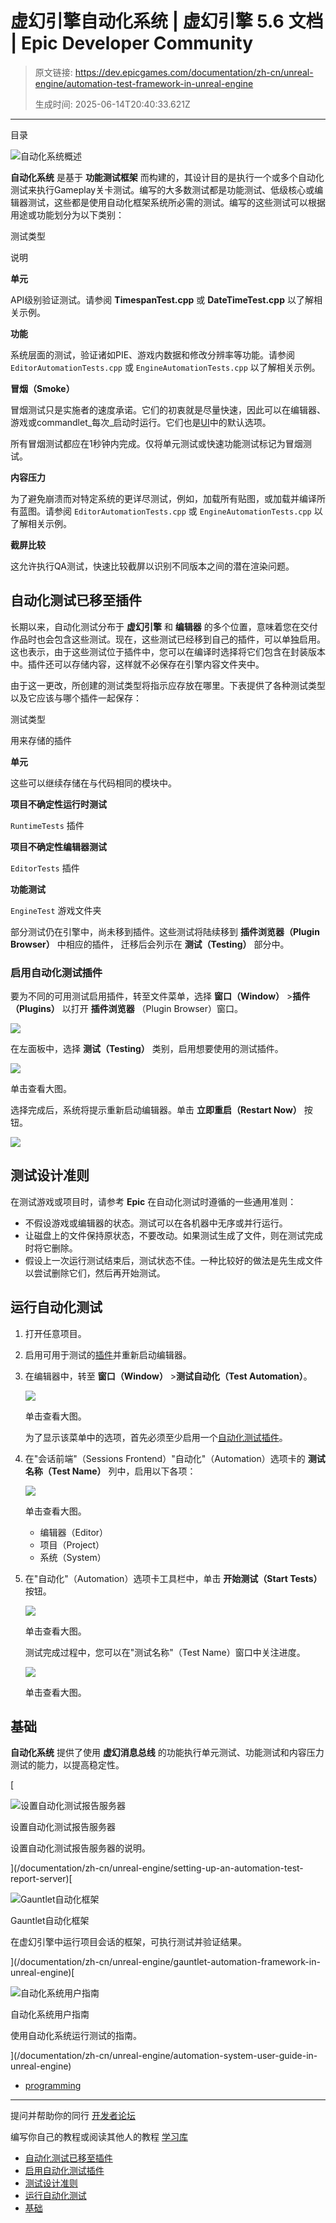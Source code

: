 # 虚幻引擎自动化系统 | 虚幻引擎 5.6 文档 | Epic Developer Community

> 原文链接: https://dev.epicgames.com/documentation/zh-cn/unreal-engine/automation-test-framework-in-unreal-engine
> 
> 生成时间: 2025-06-14T20:40:33.621Z

---

目录

![自动化系统概述](https://dev.epicgames.com/community/api/documentation/image/8d1b86cc-5419-48da-a0a4-c3a6c26b1c9c?resizing_type=fill&width=1920&height=335)

**自动化系统** 是基于 **功能测试框架** 而构建的，其设计目的是执行一个或多个自动化测试来执行Gameplay关卡测试。编写的大多数测试都是功能测试、低级核心或编辑器测试，这些都是使用自动化框架系统所必需的测试。编写的这些测试可以根据用途或功能划分为以下类别：

测试类型

说明

**单元**

API级别验证测试。请参阅 **TimespanTest.cpp** 或 **DateTimeTest.cpp** 以了解相关示例。

**功能**

系统层面的测试，验证诸如PIE、游戏内数据和修改分辨率等功能。请参阅 `EditorAutomationTests.cpp` 或 `EngineAutomationTests.cpp` 以了解相关示例。

**冒烟（Smoke）**

冒烟测试只是实施者的速度承诺。它们的初衷就是尽量快速，因此可以在编辑器、游戏或commandlet\_每次\_启动时运行。它们也是[UI](/documentation/zh-cn/unreal-engine/automation-system-user-guide-in-unreal-engine#userinterface)中的默认选项。

所有冒烟测试都应在1秒钟内完成。仅将单元测试或快速功能测试标记为冒烟测试。

**内容压力**

为了避免崩溃而对特定系统的更详尽测试，例如，加载所有贴图，或加载并编译所有蓝图。请参阅 `EditorAutomationTests.cpp` 或 `EngineAutomationTests.cpp` 以了解相关示例。

**截屏比较**

这允许执行QA测试，快速比较截屏以识别不同版本之间的潜在渲染问题。

## 自动化测试已移至插件

长期以来，自动化测试分布于 **虚幻引擎** 和 **编辑器** 的多个位置，意味着您在交付作品时也会包含这些测试。现在，这些测试已经移到自己的插件，可以单独启用。这也表示，由于这些测试位于插件中，您可以在编译时选择将它们包含在封装版本中。插件还可以存储内容，这样就不必保存在引擎内容文件夹中。

由于这一更改，所创建的测试类型将指示应存放在哪里。下表提供了各种测试类型以及它应该与哪个插件一起保存：

测试类型

用来存储的插件

**单元**

这些可以继续存储在与代码相同的模块中。

**项目不确定性运行时测试**

`RuntimeTests` 插件

**项目不确定性编辑器测试**

`EditorTests` 插件

**功能测试**

`EngineTest` 游戏文件夹

部分测试仍在引擎中，尚未移到插件。这些测试将陆续移到 **插件浏览器（Plugin Browser）** 中相应的插件， 迁移后会列示在 **测试（Testing）** 部分中。

### 启用自动化测试插件

要为不同的可用测试启用插件，转至文件菜单，选择 **窗口（Window）** >**插件（Plugins）** 以打开 **插件浏览器** （Plugin Browser）窗口。

![](https://d1iv7db44yhgxn.cloudfront.net/documentation/images/d027053b-6129-49cf-992b-25cfa5142fae/enableplugins.png)

在左面板中，选择 **测试（Testing）** 类别，启用想要使用的测试插件。

[![](https://d1iv7db44yhgxn.cloudfront.net/documentation/images/806c0923-968e-4e2d-9820-21c24c1f8858/pluginsbrowser.png)](https://d1iv7db44yhgxn.cloudfront.net/documentation/images/806c0923-968e-4e2d-9820-21c24c1f8858/pluginsbrowser.png)

单击查看大图。

选择完成后，系统将提示重新启动编辑器。单击 **立即重启（Restart Now）** 按钮。

![](https://d1iv7db44yhgxn.cloudfront.net/documentation/images/a417a019-01b8-4885-82d4-c9071298071e/restarttheeditor.png)

## 测试设计准则

在测试游戏或项目时，请参考 **Epic** 在自动化测试时遵循的一些通用准则：

-   不假设游戏或编辑器的状态。测试可以在各机器中无序或并行运行。
-   让磁盘上的文件保持原状态，不要改动。如果测试生成了文件，则在测试完成时将它删除。
-   假设上一次运行测试结束后，测试状态不佳。一种比较好的做法是先生成文件以尝试删除它们，然后再开始测试。

## 运行自动化测试

1.  打开任意项目。
2.  启用可用于测试的[插件](/documentation/zh-cn/unreal-engine/automation-test-framework-in-unreal-engine#enablingautomationtestplugins)并重新启动编辑器。
    
3.  在编辑器中，转至 **窗口（Window）** >**测试自动化（Test Automation）**。
    
    [![](https://d1iv7db44yhgxn.cloudfront.net/documentation/images/a4ca7714-3b55-4ac5-a4d5-fbee6e8a0d43/testautomation.png)](https://d1iv7db44yhgxn.cloudfront.net/documentation/images/a4ca7714-3b55-4ac5-a4d5-fbee6e8a0d43/testautomation.png)
    
    单击查看大图。
    
    为了显示该菜单中的选项，首先必须至少启用一个[自动化测试插件](/documentation/zh-cn/unreal-engine/automation-test-framework-in-unreal-engine#enablingautomationtestplugins)。
    
4.  在"会话前端"（Sessions Frontend）"自动化"（Automation）选项卡的 **测试名称（Test Name）** 列中，启用以下各项：
    
    [![](https://d1iv7db44yhgxn.cloudfront.net/documentation/images/0bc36542-8c59-4924-8f9e-193601d178ef/automationwindow.png)](https://d1iv7db44yhgxn.cloudfront.net/documentation/images/0bc36542-8c59-4924-8f9e-193601d178ef/automationwindow.png)
    
    单击查看大图。
    
    -   编辑器（Editor）
    -   项目（Project）
    -   系统（System）
5.  在"自动化"（Automation）选项卡工具栏中，单击 **开始测试（Start Tests）** 按钮。
    
    [![](https://d1iv7db44yhgxn.cloudfront.net/documentation/images/7f3dc98d-8d37-4f5f-b113-002144e5ffcf/starttests.png)](https://d1iv7db44yhgxn.cloudfront.net/documentation/images/7f3dc98d-8d37-4f5f-b113-002144e5ffcf/starttests.png)
    
    单击查看大图。
    
    测试完成过程中，您可以在"测试名称"（Test Name）窗口中关注进度。
    
    [![](https://d1iv7db44yhgxn.cloudfront.net/documentation/images/35bd6b77-9b6e-44de-9a0d-8a5480b8aa48/runningtests.png)](https://d1iv7db44yhgxn.cloudfront.net/documentation/images/35bd6b77-9b6e-44de-9a0d-8a5480b8aa48/runningtests.png)
    
    单击查看大图。
    

## 基础

**自动化系统** 提供了使用 **虚幻消息总线** 的功能执行单元测试、功能测试和内容压力测试的能力，以提高稳定性。

[

![设置自动化测试报告服务器](https://d1iv7db44yhgxn.cloudfront.net/documentation/images/27aa6c6d-787a-4bbc-87de-d1d8a3197fc7/placeholder_topic.png)

设置自动化测试报告服务器

设置自动化测试报告服务器的说明。





](/documentation/zh-cn/unreal-engine/setting-up-an-automation-test-report-server)[

![Gauntlet自动化框架](https://d1iv7db44yhgxn.cloudfront.net/documentation/images/73581d83-f83d-4145-bede-03be5a0e6576/placeholder_topic.png)

Gauntlet自动化框架

在虚幻引擎中运行项目会话的框架，可执行测试并验证结果。





](/documentation/zh-cn/unreal-engine/gauntlet-automation-framework-in-unreal-engine)[

![自动化系统用户指南](https://d1iv7db44yhgxn.cloudfront.net/documentation/images/81441e3a-f7f6-4c27-98ae-a77733f649e4/automation-topic.png)

自动化系统用户指南

使用自动化系统运行测试的指南。





](/documentation/zh-cn/unreal-engine/automation-system-user-guide-in-unreal-engine)

-   [programming](https://dev.epicgames.com/community/search?query=programming)

* * *

提问并帮助你的同行 [开发者论坛](https://forums.unrealengine.com/categories?tag=unreal-engine)

编写你自己的教程或阅读其他人的教程 [学习库](https://dev.epicgames.com/community/unreal-engine/learning)

-   [自动化测试已移至插件](/documentation/zh-cn/unreal-engine/automation-test-framework-in-unreal-engine#%E8%87%AA%E5%8A%A8%E5%8C%96%E6%B5%8B%E8%AF%95%E5%B7%B2%E7%A7%BB%E8%87%B3%E6%8F%92%E4%BB%B6)
-   [启用自动化测试插件](/documentation/zh-cn/unreal-engine/automation-test-framework-in-unreal-engine#%E5%90%AF%E7%94%A8%E8%87%AA%E5%8A%A8%E5%8C%96%E6%B5%8B%E8%AF%95%E6%8F%92%E4%BB%B6)
-   [测试设计准则](/documentation/zh-cn/unreal-engine/automation-test-framework-in-unreal-engine#%E6%B5%8B%E8%AF%95%E8%AE%BE%E8%AE%A1%E5%87%86%E5%88%99)
-   [运行自动化测试](/documentation/zh-cn/unreal-engine/automation-test-framework-in-unreal-engine#%E8%BF%90%E8%A1%8C%E8%87%AA%E5%8A%A8%E5%8C%96%E6%B5%8B%E8%AF%95)
-   [基础](/documentation/zh-cn/unreal-engine/automation-test-framework-in-unreal-engine#%E5%9F%BA%E7%A1%80)